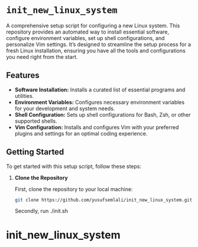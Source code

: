 # `init_new_linux_system`

A comprehensive setup script for configuring a new Linux system. This repository provides an automated way to install essential software, configure environment variables, set up shell configurations, and personalize Vim settings. It’s designed to streamline the setup process for a fresh Linux installation, ensuring you have all the tools and configurations you need right from the start.

## Features

- **Software Installation:** Installs a curated list of essential programs and utilities.
- **Environment Variables:** Configures necessary environment variables for your development and system needs.
- **Shell Configuration:** Sets up shell configurations for Bash, Zsh, or other supported shells.
- **Vim Configuration:** Installs and configures Vim with your preferred plugins and settings for an optimal coding experience.

## Getting Started

To get started with this setup script, follow these steps:

1. **Clone the Repository**

   First, clone the repository to your local machine:

   ```sh
   git clone https://github.com/yusufsemlali/init_new_linux_system.git

   ```
   Secondly, run ./init.sh

# init_new_linux_system
